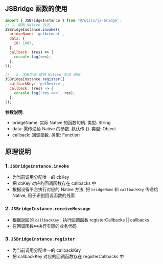 ## JSBridge 函数的使用
```js
import { JSBridgeInstance } from '@/utils/js-bridge';
// 1、调取 Native 方法
JSBridgeInstance.invoke({
  bridgeName: 'getAccount',
  data: {
    id: 1007,
  },
  callback: (res) => {
    console.log(res);
  },
});

//   2、注册方法 提供 Native 主动 调用
JSBridgeInstance.register({
  callbackKey: 'getDevice',
  callback: (res) => {
    console.log('res =>>', res);
  },
});
```
**参数说明:**
- bridgeName: 实际 Native 的函数句柄. 类型: String
- data: 需传递给 Native 的参数. 默认传 {}. 类型: Object
- callback: 回调函数. 类型: Function


## 原理说明

### 1. `JSBridgeInstance.invoke`
- 为当前调用分配唯一的 cbKey
- 把 cbKey 对应的回调函数存在 callbacks 中
- 根据设备平台执行对应的 Native 方法, 把 `bridgeName` 和 `callbackKey` 传递给 Native, 用于识别回调函数的线索
  
### 2. `JSBridgeInstance.receiveMessage`
- 根据返回的 `callbackKey` , 执行回调函数 registerCallbacks || callbacks 
- 在回调函数中执行实际的业务代码

### 3. `JSBridgeInstance.register`
- 为当前调用分配唯一的 callbackKey
- 把 callbackKey 对应的回调函数存在 registerCallbacks 中
